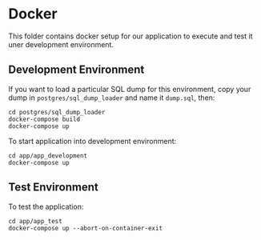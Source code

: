 # Docker
This folder contains docker setup for our application to execute and test it uner development environment.

## Development Environment

If you want to load a particular SQL dump for this environment,
copy your dump in `postgres/sql_dump_loader` and name it `dump.sql`, then:
```
cd postgres/sql_dump_loader
docker-compose build
docker-compose up
```

To start application into development environment:
```
cd app/app_development
docker-compose up
```
## Test Environment

To test the application:
```
cd app/app_test
docker-compose up --abort-on-container-exit
```